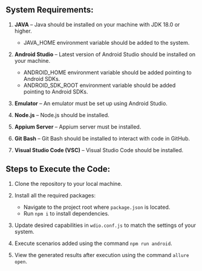 ## System Requirements:
1. **JAVA** – Java should be installed on your machine with JDK 18.0 or higher.
   - JAVA_HOME environment variable should be added to the system.

2. **Android Studio** – Latest version of Android Studio should be installed on your machine.
   - ANDROID_HOME environment variable should be added pointing to Android SDKs.
   - ANDROID_SDK_ROOT environment variable should be added pointing to Android SDKs.

3. **Emulator** – An emulator must be set up using Android Studio.

4. **Node.js** – Node.js should be installed.

5. **Appium Server** – Appium server must be installed.

6. **Git Bash** – Git Bash should be installed to interact with code in GitHub.

7. **Visual Studio Code (VSC)** – Visual Studio Code should be installed.

## Steps to Execute the Code:
1. Clone the repository to your local machine.
   
2. Install all the required packages:
   - Navigate to the project root where `package.json` is located.
   - Run `npm i` to install dependencies.

3. Update desired capabilities in `wdio.conf.js` to match the settings of your system.

4. Execute scenarios added using the command `npm run android`.

5. View the generated results after execution using the command `allure open`.
